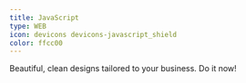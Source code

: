```yaml
---
title: JavaScript
type: WEB
icon: devicons devicons-javascript_shield
color: ffcc00
---
```


Beautiful, clean designs tailored to your business. Do it now!
